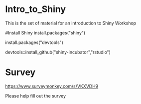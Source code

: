 Intro_to_Shiny
==============
This is the set of material for an introduction to Shiny Workshop

#Install Shiny
install.packages("shiny")

install.packages("devtools")

devtools::install_github("shiny-incubator","rstudio")

Survey
==============
https://www.surveymonkey.com/s/VKXVDH9

Please help fill out the survey
